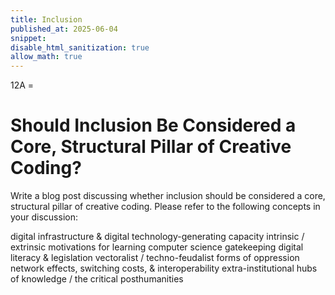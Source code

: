 ```yaml
---
title: Inclusion
published_at: 2025-06-04
snippet:
disable_html_sanitization: true
allow_math: true
---
```

12A = 
# Should Inclusion Be Considered a Core, Structural Pillar of Creative Coding?


Write a blog post discussing whether inclusion should be considered a core, structural pillar of creative coding.  Please refer to the following concepts in your discussion:

digital infrastructure & digital technology-generating capacity
intrinsic / extrinsic motivations for learning
computer science gatekeeping
digital literacy & legislation
vectoralist / techno-feudalist forms of oppression
network effects, switching costs, & interoperability
extra-institutional hubs of knowledge / the critical posthumanities
 